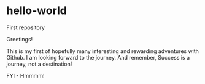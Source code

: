 # hello-world
First repository

Greetings!

This is my first of hopefully many interesting and rewarding adventures with Github.
I am looking forward to the journey.  And remember, Success is a journey, not a destination!

FYI - Hmmmm!
